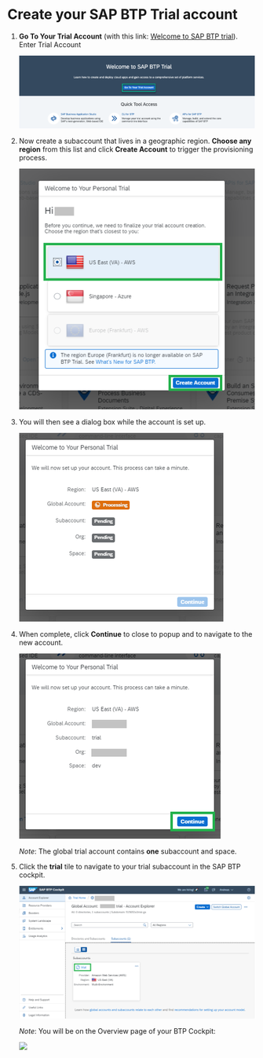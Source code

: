 
# Create your SAP BTP Trial account


1. **Go To Your Trial Account** (with this link: <a href="https://cockpit.hanatrial.ondemand.com/" target="true">Welcome to SAP BTP trial</a>).
Enter Trial Account

     ![](../images/Enter_trial_account.png)


2. Now create a subaccount that lives in a geographic region. **Choose any region** from this list and click **Create Account** to trigger the provisioning process.

     ![](../images/Create_Account.png)


3. You will then see a dialog box while the account is set up. 

      ![](../images/Welcome_to_Trial.png)


4. When complete, click **Continue** to close to popup and to navigate to the new account.

      ![](../images/Welcome_to_Trial2.png)


      *Note*: The global trial account contains&nbsp;<strong>one</strong> subaccount and space.&nbsp;</p>

5. Click the <strong>trial</strong> tile to navigate to your trial subaccount in the SAP BTP cockpit.

      ![](../images/Trial.png)


    *Note*: You will be on the Overview page of your BTP Cockpit:

     ![](../images/Cockpit.png")

